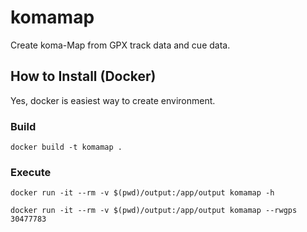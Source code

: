 # komamap

Create koma-Map from GPX track data and cue data.

## How to Install (Docker)

Yes, docker is easiest way to create environment.

### Build

```console
docker build -t komamap .
```

### Execute

```console
docker run -it --rm -v $(pwd)/output:/app/output komamap -h
```

```console
docker run -it --rm -v $(pwd)/output:/app/output komamap --rwgps 30477783
```
